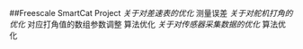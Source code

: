 ##Freescale SmartCat Project
	*关于对差速表的优化*
		测量误差
	*关于对舵机打角的优化*
		对应打角值的数组参数调整
		算法优化
	*关于对传感器采集数据的优化*
		算法优化
	
